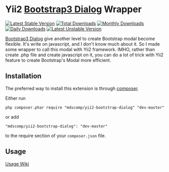 Yii2 [Bootstrap3 Dialog](https://github.com/nakupanda/bootstrap3-dialog) Wrapper
=============

[![Latest Stable Version](https://poser.pugx.org/mdscomp/yii2-bootstrap-dialog/v/stable.svg)](https://packagist.org/packages/mdscomp/yii2-bootstrap-dialog) [![Total Downloads](https://poser.pugx.org/mdscomp/yii2-bootstrap-dialog/downloads.svg)](https://packagist.org/packages/mdscomp/yii2-bootstrap-dialog) [![Monthly Downloads](https://poser.pugx.org/mdscomp/yii2-bootstrap-dialog/d/monthly.png)](https://packagist.org/packages/mdscomp/yii2-bootstrap-dialog) [![Daily Downloads](https://poser.pugx.org/mdscomp/yii2-bootstrap-dialog/d/daily.png)](https://packagist.org/packages/mdscomp/yii2-bootstrap-dialog) [![Latest Unstable Version](https://poser.pugx.org/mdscomp/yii2-bootstrap-dialog/v/unstable.svg)](https://packagist.org/packages/mdscomp/yii2-bootstrap-dialog)

[Bootstrap3 Dialog](https://github.com/nakupanda/bootstrap3-dialog) give another level to create Bootstrap modal become flexible. It's write on javascript, and I don't know much about it. So I made
some wrapper to call this modal with Yii2 framework. IMHO, rather than create .php file and create javascript on it, you can do a lot of trick with Yii2 feature to create Bootstrap's Modal more efficient. 

Installation
------------

The preferred way to install this extension is through [composer](http://getcomposer.org/download/).

Either run

```
php composer.phar require "mdscomp/yii2-bootstrap-dialog" "dev-master"
```

or add

```
"mdscomp/yii2-bootstrap-dialog": "dev-master"
```

to the require section of your `composer.json` file.


Usage
-----

[Usage Wiki](https://bitbucket.org/mzdani/mdscomp-bootstrap-dialog/wiki/Usage)